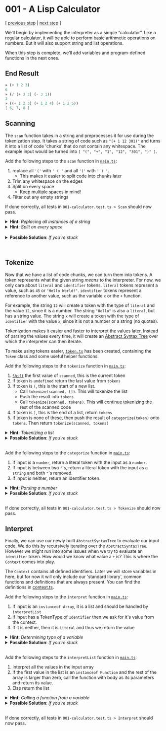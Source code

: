 # 001 - A Lisp Calculator

[ [previous step](./000%20-%20Introduction.md) | [next step](./002%20-%20Variables.md) ]

We’ll begin by implementing the interpreter as a simple “calculator”. Like a regular calculator, it will be able to perform basic arithmetic operations on numbers. But it will also support string and list operations.

When this step is complete, we’ll add variables and program-defined functions in the next ones.

## End Result

```scheme
» (+ 1 2 3)
6
» (/ (+ 3 3) (- 3 1))
3
» ((+ 1 2 3) (+ 1 2 4) (+ 1 2 5))
[ 6, 7, 8 ]
```

## Scanning

The `scan` function takes in a string and preprocesses it for use during the tokenization step. It takes a string of code such as `"(+ 1 12 301)"` and turns it into a list of code 'chunks' that do not contain any whitespace. The example input would be turned into `[ "(", "+", "1", "12", "301", ")" ]`.

Add the following steps to the `scan` function in [`main.ts`](../src/main.ts):

1. replace all `'('` with `' ( '` and all `')'` with `' ) '`.
   - This makes it easier to split code into chunks later
1. Trim any whitespace on the edges
1. Split on every space
   - Keep multiple spaces in mind!
1. Filter out any empty strings

If done correctly, all tests in `001-calculator.test.ts > Scan` should now pass.

<details> 
  <summary> <b>Hint</b>: <i>Replacing all instances of a string</i> </summary>

```js
string.replaceAll(replaceString, withString);

"ABBABBA".replaceAll("A", " A "); // => " A BB A BB A "
```

</details>

<details> 
  <summary> <b>Hint</b>: <i>Split on every space</i> </summary>

```js
string.split(/\s+/);

"A AB    BA".split(/\s+/); // => ["A", "AB", "BA"]
```

</details>
&nbsp;
<details> 
  <summary> <b>Possible Solution</b>: <i>If you're stuck</i> </summary>

```ts
export const scan = (input: string): Scan => {
  return input
    .replaceAll("(", " ( ")
    .replaceAll(")", " ) ")
    .trim()
    .split(/\s+/)
    .filter((s) => s != "");
};
```

</details>

&nbsp;

## Tokenize

Now that we have a list of code chunks, we can turn them into tokens. A token represents what the given string _means_ to the interpreter. For now, we only care about `literal` and `identifier` tokens. `literal` tokens represent a value, such as `45` or `"Hello World!"`. `identifier` tokens represent a reference to another value, such as the variable `x` or the `+` function.

For example, the string `12` will create a token with the type of `literal` and the value `12`, since it is a number. The string `"Hello"` is also a `literal`, but has a string value. The string `x` will create a token with the type of `identifier` with the value `x`, since it is not a number or a string (no quotes).

Tokenization makes it easier and faster to interpret the values later. Instead of parsing the values every time, it will create an [Abstract Syntax Tree](https://www.wikiwand.com/en/Abstract_syntax_tree) over which the interpreter can then iterate.

To make using tokens easier, [`token.ts`](../src/token.ts) has been created, containing the `Token` class and some useful helper functions.

Add the following steps to the `tokenize` function in [`main.ts`](../src/main.ts):

1. [`Shift`](https://developer.mozilla.org/en-US/docs/Web/JavaScript/Reference/Global_Objects/Array/shift) the first value of `scanned`, this is the current token
1. If token is `undefined` return the last value from `tokens`
1. If token is `(`, this is the start of a new list.
   - Call `tokenize(scanned, [])`. This will tokenize the list
   - Push the result into `tokens`
   - Call `tokenize(scanned, tokens)`. This will continue tokenizing the rest of the scanned code
1. If token is `)`, this is the end of a list, return `tokens`
1. If token is none of these, then push the result of `categorize(token)` onto `tokens`. Then return `tokenize(scanned, tokens)`

<details> 
  <summary> <b>Hint</b>: <i>Tokenizing a list</i> </summary>

```js
const list = tokenize(scanned, []);
tokens.push(list);
return tokenize(scanned, tokens);
```

</details>

<details> 
  <summary> <b>Possible Solution</b>: <i>If you're stuck</i> </summary>

```ts
export const tokenize = (
  scanned: Scan,
  tokens: TokenizedCode[] = []
): TokenizedCode => {
  const token: ScannedCode | undefined = scanned.shift();

  switch (token) {
    case undefined:
      return tokens.pop()!; // Force not null/undefined
    case "(":
      const list = tokenize(scanned, []);
      tokens.push(list);
      return tokenize(scanned, tokens);
    case ")":
      return tokens;
    default:
      const categorized = categorize(token);
      const next = tokens.concat(categorized);
      return tokenize(scanned, next);
  }
};
```

</details>
&nbsp;

Add the following steps to the `categorize` function in [`main.ts`](../src/main.ts):

1. If input is a `number`, return a literal token with the input as a `number`.
1. If input is between two `"`'s, return a literal token with the input as a `string` and both `"`'s removed.
1. If input is neither, return an identifier token.

<details> 
  <summary> <b>Hint</b>: <i>Parsing a number</i> </summary>

```js
const number = parseFloat(input);

// Trying to parse a non number will return NaN (Not a Number)
// So to check if a string is a number:
const isNumber = !isNaN(parseFloat(input));
```

</details>

<details> 
  <summary> <b>Possible Solution</b>: <i>If you're stuck</i> </summary>

```ts
export const categorize = (input: ScannedCode): Token => {
  if (!isNaN(parseFloat(input))) return Token.literal(parseFloat(input));

  if (input.at(0) === `"` && input.at(-1) === `"`)
    return Token.literal(input.slice(1, -1));

  return Token.identifier(input);
};
```

</details>
&nbsp;

If done correctly, all tests in `001-calculator.test.ts > Tokenize` should now pass.

## Interpret

Finally, we can use our newly built `AbstractSyntaxTree` to evaluate our input code. We do this by recursively iterating over the `AbstractSyntaxTree`. However we might run into some issues when we try to evaluate an `identifier` token. How would we know what value a `+` is? This is where the `Context` comes into play.

The `Context` contains all defined identifiers. Later we will store variables in here, but for now it will only include our 'standard library', common functions and definitions that are always present. You can find the definitions in [context.ts](../src/context.ts).

Add the following steps to the `interpret` function in [`main.ts`](../src/main.ts):

1. If input is an `instanceof Array`, it is a list and should be handled by `interpretList`
1. If input has a TokenType of `Identifier` then we ask for it's value from the context.
1. If it is neither, then it is `Literal` and thus we return the value

<details> 
  <summary> <b>Hint</b>: <i>Determining type of a variable</i> </summary>

```js
// If the value is a primitive
const isString = typeof input === "string";

// If the value is an object
const isArray = input instanceof Array;
```

</details>

<details> 
  <summary> <b>Possible Solution</b>: <i>If you're stuck</i> </summary>

```ts
export const interpret = (
  input: AbstractSyntaxTree,
  context: Context = Context.StandardLibrary()
) => {
  if (input instanceof Array) return interpretList(input, context);
  if (input.type === TokenType.Identifier)
    return context.get(input.value as Identifier);
  return input.value;
};
```

</details>
&nbsp;

Add the following steps to the `interpretList` function in [`main.ts`](../src/main.ts):

1. Interpret all the values in the input array
1. If the first value in the list is an `instanceof Function` and the rest of the array is larger than zero, call the function with body as its parameters and return its value.
1. Else return the list

<details> 
  <summary> <b>Hint</b>: <i>Calling a function from a variable</i> </summary>

```js
// The first parameter is the value to use as `this` when calling the function. Not relevant for us.
const output = func.call(undefined, parameters);
```

</details>

<details> 
  <summary> <b>Possible Solution</b>: <i>If you're stuck</i> </summary>

```ts
const interpretList = (input: TokenizedCode[], context: Context) => {
  const list: TokenValue = input.map((x) => interpret(x, context));
  const [head, ...body] = list;

  if (head instanceof Function && body.length >= 1)
    return head.call(undefined, body);
  else return list;
};
```

</details>
&nbsp;

If done correctly, all tests in `001-calculator.test.ts > Interpret` should now pass.
